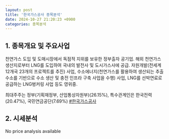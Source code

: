 ```yaml
---
layout: post
title: '한국가스공사 종목분석'
date: 2024-10-27 21:20:23 +0900
categories: 종목분석
---
```


## 1. 종목개요 및 주요사업

천연가스 도입 및 도매시장에서 독점적 지위를 보유한 정부출자 공기업. 해외 천연가스 생산지로부터 LNG를 도입하여 국내의 발전사 및 도시가스사에 공급. 자원개발(전세계 12개국 23개의 프로젝트를 추진) 사업, 수소에너지(천연가스를 활용하여 생산되는 추출수소를 기반으로 수소 생산 및 충전 인프라 구축 사업을 수행) 사업, LNG를 선박연료로 공급하는 LNG벙커링 사업 등도 영위중.

최대주주는 정부(기획재정부, 산업통상자원부)(26.15%), 특수관계인은 한국전력(20.47%), 국민연금공단(7.69%)
[#한국가스공사](#)

## 2. 시세분석

No price analysis available
